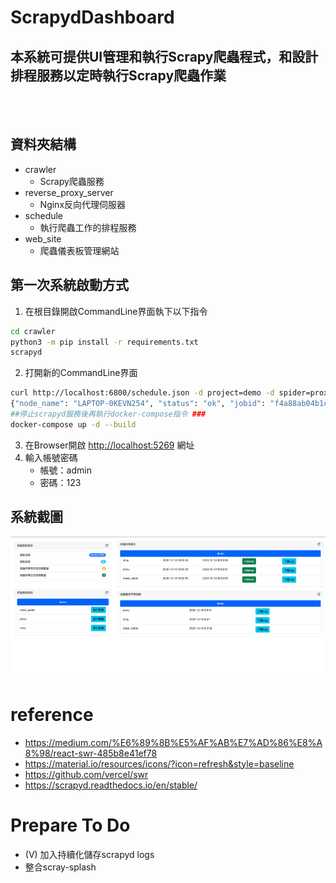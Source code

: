 # ScrapydDashboard
## 本系統可提供UI管理和執行Scrapy爬蟲程式，和設計排程服務以定時執行Scrapy爬蟲作業 
<br><br/>
## 資料夾結構
- crawler
  - Scrapy爬蟲服務
- reverse_proxy_server
  - Nginx反向代理伺服器
- schedule
  - 執行爬蟲工作的排程服務
- web_site
  - 爬蟲儀表板管理網站     
## 第一次系統啟動方式
1. 在根目錄開啟CommandLine界面執下以下指令
``` bash
cd crawler
python3 -m pip install -r requirements.txt
scrapyd
```
2. 打開新的CommandLine界面
```bash
curl http://localhost:6800/schedule.json -d project=demo -d spider=proxy
{"node_name": "LAPTOP-0KEVN254", "status": "ok", "jobid": "f4a88ab04b1c11eb86ad00155df7d27c"}
##停止scrapyd服務後再執行docker-compose指令 ###
docker-compose up -d --build
```
3. 在Browser開啟 [http://localhost:5269](http://localhost:5269) 網址
4. 輸入帳號密碼
   - 帳號：admin
   - 密碼：123
## 系統截圖
![alt text](./screenshot/ScreenShot2.png "系統畫面")

# reference
- https://medium.com/%E6%89%8B%E5%AF%AB%E7%AD%86%E8%A8%98/react-swr-485b8e41ef78
- https://material.io/resources/icons/?icon=refresh&style=baseline
- https://github.com/vercel/swr
- https://scrapyd.readthedocs.io/en/stable/

# Prepare To Do
- (V) 加入持續化儲存scrapyd logs
- 整合scray-splash

